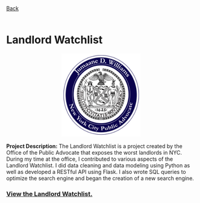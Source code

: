 <div class="back">
 
<a href="https://sarafiskray.github.io/"> 
<div class="back">
<i style="font-size: 20px;" class="fa fa-chevron-left"></i> Back 
</div>
</a></div>

<br>

# Landlord Watchlist

<p align="center">
<img src="images/nycpa_jumaane.png?raw=true" height="220"/>
</p>

**Project Description:**
The Landlord Watchlist is a project created by the Office of the Public Advocate that exposes the worst landlords in NYC.  During my time at the office, I contributed to various aspects of the Landlord Watchlist.  I did data cleaning and data modeling using Python as well as developed a RESTful API using Flask.  I also wrote SQL queries to optimize the search engine and began the creation of a new search engine. 


### <a href="https://landlordwatchlist.com/" target="_blank">View the Landlord Watchlist.</a>